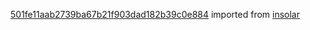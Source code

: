 [501fe11aab2739ba67b21f903dad182b39c0e884](https://github.com/insolar/insolar/commit/501fe11aab2739ba67b21f903dad182b39c0e884) imported from [insolar](https://github.com/insolar/insolar)
